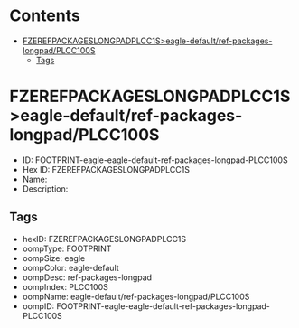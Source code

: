 



Contents
========

* [FZEREFPACKAGESLONGPADPLCC1S>eagle-default/ref-packages-longpad/PLCC100S](#fzerefpackageslongpadplcc1seagle-defaultref-packages-longpadplcc100s)
	* [Tags](#tags)

# FZEREFPACKAGESLONGPADPLCC1S>eagle-default/ref-packages-longpad/PLCC100S

- ID: FOOTPRINT-eagle-eagle-default-ref-packages-longpad-PLCC100S
- Hex ID: FZEREFPACKAGESLONGPADPLCC1S
- Name: 
- Description: 

## Tags

- hexID: FZEREFPACKAGESLONGPADPLCC1S
- oompType: FOOTPRINT
- oompSize: eagle
- oompColor: eagle-default
- oompDesc: ref-packages-longpad
- oompIndex: PLCC100S
- oompName: eagle-default/ref-packages-longpad/PLCC100S
- oompID: FOOTPRINT-eagle-eagle-default-ref-packages-longpad-PLCC100S
